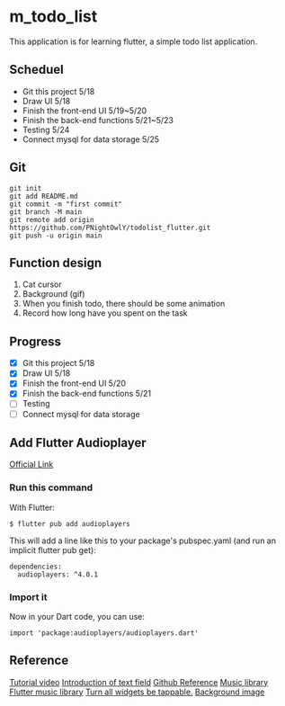 # m_todo_list
This application is for learning flutter, a simple todo list application.
## Scheduel
- Git this project 5/18
- Draw UI 5/18
- Finish the front-end UI 5/19~5/20
- Finish the back-end functions 5/21~5/23
- Testing 5/24
- Connect mysql for data storage 5/25
## Git
```
git init
git add README.md
git commit -m "first commit"
git branch -M main
git remote add origin https://github.com/PNightOwlY/todolist_flutter.git
git push -u origin main
```

## Function design
1. Cat cursor
2. Background (gif)
3. When you finish todo, there should be some animation
4. Record how long have you spent on the task


## Progress
- [x] Git this project 5/18
- [x] Draw UI 5/18
- [x] Finish the front-end UI 5/20
- [x] Finish the back-end functions 5/21
- [ ] Testing
- [ ] Connect mysql for data storage

## Add Flutter Audioplayer
[Official Link](https://pub.dev/packages/audioplayers/install)
### Run this command
With Flutter:
```
$ flutter pub add audioplayers
```
This will add a line like this to your package's pubspec.yaml (and run an implicit flutter pub get):
```
dependencies:
  audioplayers: ^4.0.1
```
### Import it
Now in your Dart code, you can use:
```
import 'package:audioplayers/audioplayers.dart'
```

### 

## Reference
[Tutorial video](https://www.youtube.com/watch?v=K4P5DZ9TRns&t=319s)
[Introduction of text field](https://zhuanlan.zhihu.com/p/222993875)
[Github Reference](https://github.com/itzpradip/flutter-todo-app/tree/master)
[Music library](https://freesfx.co.uk/Category/Cats/124)
[Flutter music library](https://pub.dev/packages/audioplayers/install)
[Turn all widgets be tappable.](https://stackoverflow.com/questions/49067624/how-can-i-implement-onpressed-callback-for-text-widget-flutter)
[Background image](https://juejin.cn/post/6844903946016784398)
